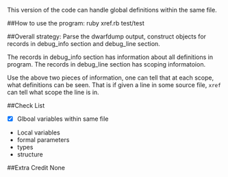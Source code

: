 This version of the code can handle global definitions within the same file.

##How to use the program:
    ruby xref.rb test/test

##Overall strategy:
Parse the dwarfdump output, construct objects for records in debug_info section and debug_line
section.

The records in debug_info section has information about all definitions in program.
The records in debug_line section has scoping informatoion.

Use the above two pieces of information, one can tell that at each scope, what definitions 
can be seen. That is if given a line in some source file, `xref` can tell what scope the line
is in. 

##Check List
- [x] Glboal variables within same file
- Local variables
- formal parameters
- types
- structure

##Extra Credit
None
